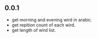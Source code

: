 ## 0.0.1

* get morning and evening wird in arabic.
* get repition count of each wird.
* get length of wird list.
